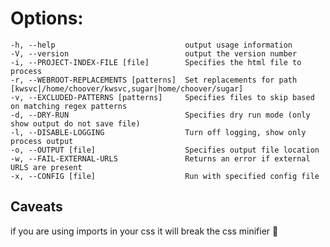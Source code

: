 #   Options:

    -h, --help                             output usage information
    -V, --version                          output the version number
    -i, --PROJECT-INDEX-FILE [file]        Specifies the html file to process
    -r, --WEBROOT-REPLACEMENTS [patterns]  Set replacements for path [kwsvc|/home/choover/kwsvc,sugar|home/choover/sugar]
    -v, --EXCLUDED-PATTERNS [patterns]     Specifies files to skip based on matching regex patterns
    -d, --DRY-RUN                          Specifies dry run mode (only show output do not save file)
    -l, --DISABLE-LOGGING                  Turn off logging, show only process output
    -o, --OUTPUT [file]                    Specifies output file location
    -w, --FAIL-EXTERNAL-URLS               Returns an error if external URLS are present
    -x, --CONFIG [file]                    Run with specified config file

## Caveats
if you are using imports in your css it will break the css minifier :grimacing:

